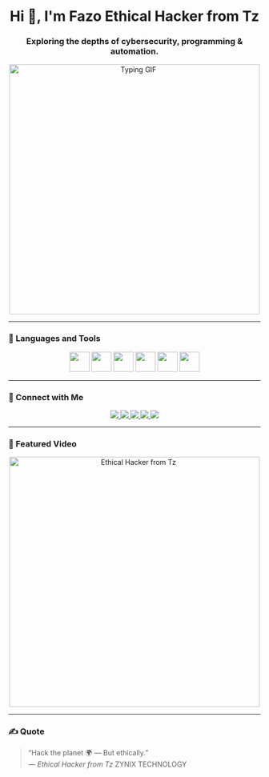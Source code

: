 <h1 align="center">Hi 👋, I'm Fazo Ethical Hacker from Tz</h1>
<h3 align="center">Exploring the depths of cybersecurity, programming & automation.</h3>

<p align="center">
  <img src="https://media.giphy.com/media/3o7aCVp3kM8uXjZG6I/giphy.gif" width="500" alt="Typing GIF">
</p>

---

### 🧰 Languages and Tools

<p align="center">
  <img src="https://cdn.jsdelivr.net/gh/devicons/devicon/icons/java/java-original.svg" width="40" />
  <img src="https://cdn.jsdelivr.net/gh/devicons/devicon/icons/python/python-original.svg" width="40" />
  <img src="https://cdn.jsdelivr.net/gh/devicons/devicon/icons/bash/bash-original.svg" width="40" />
  <img src="https://cdn.jsdelivr.net/gh/devicons/devicon/icons/ruby/ruby-original.svg" width="40" />
  <img src="https://cdn.jsdelivr.net/gh/devicons/devicon/icons/linux/linux-original.svg" width="40" />
  <img src="https://cdn.jsdelivr.net/gh/devicons/devicon/icons/mysql/mysql-original.svg" width="40" />
</p>

---

### 📱 Connect with Me

<p align="center">
  <a href="https://t.me/YOUR_USERNAME" target="_blank">
    <img src="https://img.shields.io/badge/Telegram-2CA5E0?style=for-the-badge&logo=telegram&logoColor=white" />
  </a>
  <a href="https://wa.me/YOUR_PHONE_NUMBER" target="_blank">
    <img src="https://img.shields.io/badge/WhatsApp-25D366?style=for-the-badge&logo=whatsapp&logoColor=white" />
  </a>
  <a href="https://youtube.com/YOUR_CHANNEL" target="_blank">
    <img src="https://img.shields.io/badge/YouTube-FF0000?style=for-the-badge&logo=youtube&logoColor=white" />
  </a>
  <a href="https://github.com/YOUR_GITHUB" target="_blank">
    <img src="https://img.shields.io/badge/GitHub-000?style=for-the-badge&logo=github&logoColor=white" />
  </a>
  <a href="https://www.buymeacoffee.com/YOUR_LINK" target="_blank">
    <img src="https://img.shields.io/badge/BuyMeACoffee-FFDD00?style=for-the-badge&logo=buy-me-a-coffee&logoColor=black" />
  </a>
</p>

---

### 🎥 Featured Video

<p align="center">
  <a href="https://www.youtube.com/watch?v=YOUR_VIDEO_ID" target="_blank">
    <img src="https://img.youtube.com/vi/YOUR_VIDEO_ID/0.jpg" alt="Ethical Hacker from Tz" width="500" />
  </a>
</p>

---

### ✍️ Quote

> “Hack the planet 🌍 — But ethically.”  
> — *Ethical Hacker from Tz*
> ZYNIX TECHNOLOGY
